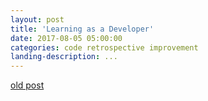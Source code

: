 ```yaml
---
layout: post
title: 'Learning as a Developer'
date: 2017-08-05 05:00:00
categories: code retrospective improvement
landing-description: ...
---
```


[old post](http://bt-old.tumblr.com/post/45150349590/long-term-variables-in-python)